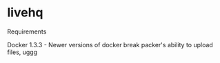 livehq
=====================================

Requirements

Docker 1.3.3 - Newer versions of docker break packer's ability to upload files, uggg
